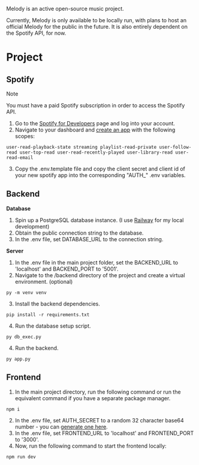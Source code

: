 Melody is an active open-source music project.

Currently, Melody is only available to be locally run, with plans to host an official Melody for the public in the future. It is also entirely dependent on the Spotify API, for now.

# Project

## Spotify

> [!NOTE]
> You must have a paid Spotify subscription in order to access the Spotify API.

1. Go to the [Spotify for Developers](https://developer.spotify.com/) page and log into your account.
2. Navigate to your dashboard and [create an app](https://developer.spotify.com/dashboard/create) with the following scopes:
```
user-read-playback-state streaming playlist-read-private user-follow-read user-top-read user-read-recently-played user-library-read user-read-email
```
3. Copy the .env.template file and copy the client secret and client id of your new spotify app into the corresponding "AUTH_" .env variables.

## Backend

**Database**

1. Spin up a PostgreSQL database instance. (I use [Railway](https://railway.com/) for my local development)
2. Obtain the public connection string to the database.
3. In the .env file, set DATABASE_URL to the connection string.

**Server**

1. In the .env file in the main project folder, set the BACKEND_URL to 'localhost' and BACKEND_PORT to '5001'.
2. Navigate to the /backend directory of the project and create a virtual environment. (optional)
```
py -m venv venv
```
3. Install the backend dependencies.
```
pip install -r requirements.txt
```
4. Run the database setup script.
```
py db_exec.py
```
4. Run the backend.
```
py app.py
```

## Frontend

1. In the main project directory, run the following command or run the equivalent command if you have a separate package manager.
```
npm i
```
2. In the .env file, set AUTH_SECRET to a random 32 character base64 number - you can [generate one here](https://auth-secret-gen.vercel.app/).
3. In the .env file, set FRONTEND_URL to 'localhost' and FRONTEND_PORT to '3000'.
3. Now, run the following command to start the frontend locally:
```
npm run dev
```

